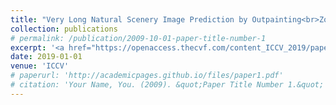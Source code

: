 ```yaml
---
title: "Very Long Natural Scenery Image Prediction by Outpainting<br>Zongxin Yang, Jian Dong, Ping Liu, Yi Yang, Shuicheng Yan"
collection: publications
# permalink: /publication/2009-10-01-paper-title-number-1
excerpt: '<a href="https://openaccess.thecvf.com/content_ICCV_2019/papers/Yang_Very_Long_Natural_Scenery_Image_Prediction_by_Outpainting_ICCV_2019_paper.pdf">PDF</a>'
date: 2019-01-01
venue: 'ICCV'
# paperurl: 'http://academicpages.github.io/files/paper1.pdf'
# citation: 'Your Name, You. (2009). &quot;Paper Title Number 1.&quot; <i>Journal 1</i>. 1(1).'
---
```

